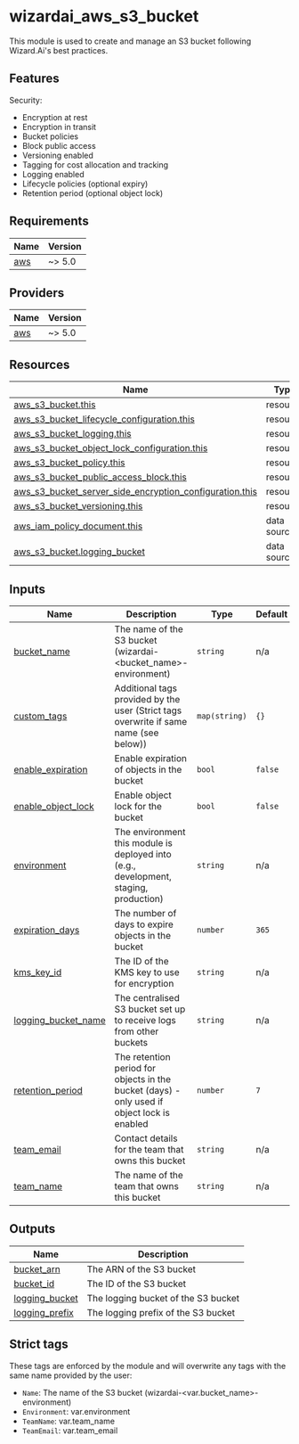 # wizardai_aws_s3_bucket

This module is used to create and manage an S3 bucket following Wizard.Ai's best practices.

## Features

Security:

- Encryption at rest
- Encryption in transit
- Bucket policies
- Block public access
- Versioning enabled
- Tagging for cost allocation and tracking
- Logging enabled
- Lifecycle policies (optional expiry)
- Retention period (optional object lock)

## Requirements

| Name                                                   | Version |
| ------------------------------------------------------ | ------- |
| <a name="requirement_aws"></a> [aws](#requirement_aws) | ~> 5.0  |

## Providers

| Name                                             | Version |
| ------------------------------------------------ | ------- |
| <a name="provider_aws"></a> [aws](#provider_aws) | ~> 5.0  |

## Resources

| Name                                                                                                                                                                                  | Type        |
| ------------------------------------------------------------------------------------------------------------------------------------------------------------------------------------- | ----------- |
| [aws_s3_bucket.this](https://registry.terraform.io/providers/hashicorp/aws/latest/docs/resources/s3_bucket)                                                                           | resource    |
| [aws_s3_bucket_lifecycle_configuration.this](https://registry.terraform.io/providers/hashicorp/aws/latest/docs/resources/s3_bucket_lifecycle_configuration)                           | resource    |
| [aws_s3_bucket_logging.this](https://registry.terraform.io/providers/hashicorp/aws/latest/docs/resources/s3_bucket_logging)                                                           | resource    |
| [aws_s3_bucket_object_lock_configuration.this](https://registry.terraform.io/providers/hashicorp/aws/latest/docs/resources/s3_bucket_object_lock_configuration)                       | resource    |
| [aws_s3_bucket_policy.this](https://registry.terraform.io/providers/hashicorp/aws/latest/docs/resources/s3_bucket_policy)                                                             | resource    |
| [aws_s3_bucket_public_access_block.this](https://registry.terraform.io/providers/hashicorp/aws/latest/docs/resources/s3_bucket_public_access_block)                                   | resource    |
| [aws_s3_bucket_server_side_encryption_configuration.this](https://registry.terraform.io/providers/hashicorp/aws/latest/docs/resources/s3_bucket_server_side_encryption_configuration) | resource    |
| [aws_s3_bucket_versioning.this](https://registry.terraform.io/providers/hashicorp/aws/latest/docs/resources/s3_bucket_versioning)                                                     | resource    |
| [aws_iam_policy_document.this](https://registry.terraform.io/providers/hashicorp/aws/latest/docs/data-sources/iam_policy_document)                                                    | data source |
| [aws_s3_bucket.logging_bucket](https://registry.terraform.io/providers/hashicorp/aws/latest/docs/data-sources/s3_bucket)                                                              | data source |

## Inputs

| Name                                                                                       | Description                                                                                 | Type          | Default | Required |
| ------------------------------------------------------------------------------------------ | ------------------------------------------------------------------------------------------- | ------------- | ------- | :------: |
| <a name="input_bucket_name"></a> [bucket_name](#input_bucket_name)                         | The name of the S3 bucket (wizardai-<bucket_name>-environment)                              | `string`      | n/a     |   yes    |
| <a name="input_custom_tags"></a> [custom_tags](#input_custom_tags)                         | Additional tags provided by the user (Strict tags overwrite if same name (see below))       | `map(string)` | `{}`    |    no    |
| <a name="input_enable_expiration"></a> [enable_expiration](#input_enable_expiration)       | Enable expiration of objects in the bucket                                                  | `bool`        | `false` |    no    |
| <a name="input_enable_object_lock"></a> [enable_object_lock](#input_enable_object_lock)    | Enable object lock for the bucket                                                           | `bool`        | `false` |    no    |
| <a name="input_environment"></a> [environment](#input_environment)                         | The environment this module is deployed into (e.g., development, staging, production)       | `string`      | n/a     |   yes    |
| <a name="input_expiration_days"></a> [expiration_days](#input_expiration_days)             | The number of days to expire objects in the bucket                                          | `number`      | `365`   |    no    |
| <a name="input_kms_key_id"></a> [kms_key_id](#input_kms_key_id)                            | The ID of the KMS key to use for encryption                                                 | `string`      | n/a     |   yes    |
| <a name="input_logging_bucket_name"></a> [logging_bucket_name](#input_logging_bucket_name) | The centralised S3 bucket set up to receive logs from other buckets                         | `string`      | n/a     |   yes    |
| <a name="input_retention_period"></a> [retention_period](#input_retention_period)          | The retention period for objects in the bucket (days) - only used if object lock is enabled | `number`      | `7`     |    no    |
| <a name="input_team_email"></a> [team_email](#input_team_email)                            | Contact details for the team that owns this bucket                                          | `string`      | n/a     |   yes    |
| <a name="input_team_name"></a> [team_name](#input_team_name)                               | The name of the team that owns this bucket                                                  | `string`      | n/a     |   yes    |

## Outputs

| Name                                                                          | Description                         |
| ----------------------------------------------------------------------------- | ----------------------------------- |
| <a name="output_bucket_arn"></a> [bucket_arn](#output_bucket_arn)             | The ARN of the S3 bucket            |
| <a name="output_bucket_id"></a> [bucket_id](#output_bucket_id)                | The ID of the S3 bucket             |
| <a name="output_logging_bucket"></a> [logging_bucket](#output_logging_bucket) | The logging bucket of the S3 bucket |
| <a name="output_logging_prefix"></a> [logging_prefix](#output_logging_prefix) | The logging prefix of the S3 bucket |

## Strict tags

These tags are enforced by the module and will overwrite any tags with the same name provided by the user:

- `Name`: The name of the S3 bucket (wizardai-<var.bucket_name>-environment)
- `Environment`: var.environment
- `TeamName`: var.team_name
- `TeamEmail`: var.team_email
